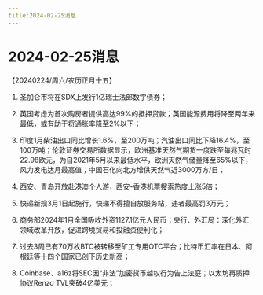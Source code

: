 ```yaml
---
title:2024-02-25消息
---
```

# 2024-02-25消息
【20240224/周六/农历正月十五】

1. 圣加仑市将在SDX上发行1亿瑞士法郎数字债券；

2. 英国考虑为首次购房者提供高达99%的抵押贷款；英国能源费用将降至两年来最低，或有助于将通胀率降至2%以下；

3. 印度1月柴油出口同比增长1.6%，至200万吨；汽油出口同比下降16.4%，至100万吨；伦敦证券交易所数据显示，欧洲基准天然气期货一度跌至每兆瓦时22.98欧元，为自2021年5月以来最低水平，欧洲天然气储量降至65%以下，风力发电达月最高值；中国石化向北方增供天然气近3000万方/日；

4. 西安、青岛开放赴港澳个人游，西安-香港机票搜索热度上涨5倍；

5. 快递新规3月1日起施行，快递不得擅自放服务站，违者最高罚3万元；

6. 商务部2024年1月全国吸收外资1127.1亿元人民币；央行、外汇局：深化外汇领域改革开放，促进跨境贸易和投融资便利化；

7. 过去3周已有70万枚BTC被转移至矿工专用OTC平台；比特币汇率在日本、阿根廷等十四个国家已创下历史新高；

8. Coinbase、a16z将SEC因“非法”加密货币越权行为告上法庭；以太坊再质押协议Renzo TVL突破4亿美元；